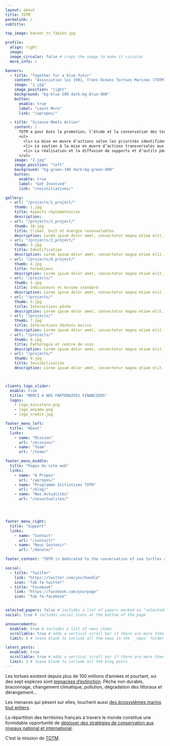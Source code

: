 ```yaml
---
layout: about
title: TOTM
permalink: /
subtitle: 

top_image: banner_tv_fabien.jpg

profile:
  align: right
  image: 
  image_circular: false # crops the image to make it circular
  more_info: >

banners:
  - title: "Together for a blue futur"
    content: "Association loi 1901, Trans Océans Tortues Marines (TOTM) regroupe les acteurs des territoires français pour la conservation des tortues marines à travers le monde. Créée en 2019, son statut lui permet de rechercher et de gérer les financements nécessaires pour l’accomplissement d’actions nationales fédératrices sur les tortues marines."
    image: "1.jpg"
    image_position: "right"
    background: "bg-blue-100 dark:bg-blue-900"
    button:
      enable: true
      label: "Learn More"
      link: "/apropos/"

  - title: "Science Meets Action"
    content: |
      TOTM a pour buts la promotion, l’étude et la conservation des tortues marines et de leurs habitats, plus précisément :
      <ul>
        <li> La mise en œuvre d’actions selon les priorités identifiées par les groupes scientifiques et techniques d’experts,</li>
        <li> Le soutien à la mise en œuvre d’actions transversales aux échelles internationale, inter-régionale, nationale ou supranationale. Ce soutien peut prendre différentes formes, notamment scientifique, technique, logistique et financier,</li>
        <li> La réalisation et la diffusion de supports et d’outils pédagogiques.</li>
      </ul>
    image: "2.jpg"
    image_position: "left"
    background: "bg-green-100 dark:bg-green-900"
    button:
      enable: true
      label: "Get Involved"
      link: "/nosinitiatives/" 

gallery:
  - url: "/projects/1_project/"
    thumb: 1.jpg
    title: Aspects réglementaires
    description: 
  - url: "/projects/2_project/"
    thumb: 10.jpg
    title: Climat, buit et énergie renouvelables
    description: Lorem ipsum dolor amet, consectetur magna etiam elit. Etiam sed ultrices.
  - url: "/projects/3_project/"
    thumb: 3.jpg
    title: Identification
    description: Lorem ipsum dolor amet, consectetur magna etiam elit. Etiam sed ultrices.
  - url: "/projects/4_project/"
    thumb: 4.jpg
    title: Formations
    description: Lorem ipsum dolor amet, consectetur magna etiam elit. Etiam sed ultrices.
  - url: "/projects/"
    thumb: 5.jpg
    title: Indicateurs et minima standard
    description: Lorem ipsum dolor amet, consectetur magna etiam elit. Etiam sed ultrices.
  - url: "/projects/"
    thumb: 6.jpg
    title: Interactions pêche
    description: Lorem ipsum dolor amet, consectetur magna etiam elit. Etiam sed ultrices.
  - url: "/projects/"
    thumb: 7.jpg
    title: Interactions déchets marins
    description: Lorem ipsum dolor amet, consectetur magna etiam elit. Etiam sed ultrices.
  - url: "/projects/"
    thumb: 8.jpg
    title: Pathologie et centre de soin
    description: Lorem ipsum dolor amet, consectetur magna etiam elit. Etiam sed ultrices.
  - url: "/projects/"
    thumb: 9.jpg
    title: Sensibilisation
    description: Lorem ipsum dolor amet, consectetur magna etiam elit. Etiam sed ultrices.



clients_logo_slider:
  enable: true
  title: "MERCI A NOS PARTENAIRES FINANCIERS"
  logos:
    - logo_ministere.png
    - logo_anyama.png
    - logo_credit.jpg

footer_menu_left:
  title: "About"
  links:
    - name: "Mission"
      url: "/mission/"
    - name: "Team"
      url: "/team/"

footer_menu_middle:
  title: "Pages du site web"
  links:
    - name: "A Propos"
      url: "/apropos/"
    - name: "Programme Initiatives TOTM"
      url: "/blog/"
    - name: "Nos Actualités"
      url: "/nosactualites/"




footer_menu_right:
  title: "Support"
  links:
    - name: "Contact"
      url: "/contact/"
    - name: "Nous Soutenir"
      url: "/donate/"

footer_content: "TOTM is dedicated to the conservation of sea turtles and their habitats."

social:
  - title: "Twitter"
    link: "https://twitter.com/yourhandle"
    icon: "fab fa-twitter"
  - title: "Facebook"
    link: "https://facebook.com/yourpage"
    icon: "fab fa-facebook"


selected_papers: false # includes a list of papers marked as "selected={true}"
social: true # includes social icons at the bottom of the page

announcements:
  enabled: true # includes a list of news items
  scrollable: true # adds a vertical scroll bar if there are more than 3 news items
  limit: 5 # leave blank to include all the news in the `_news` folder

latest_posts:
  enabled: true
  scrollable: true # adds a vertical scroll bar if there are more than 3 new posts items
  limit: 3 # leave blank to include all the blog posts
---
```


Les tortues existent depuis plus de 100 millions d’années et pourtant, six des sept espèces sont <a href='#'>menacées d’extinction</a>. Pêche non durable, braconnage, changement climatique, pollution, dégradation des littoraux et dérangement…

Les menaces qui pèsent sur elles, touchent aussi <a href='#'>des écosystèmes marins tout entiers</a>. 

La répartition des territoires français à travers le monde constitue une formidable opportunité de <a href='#'>déployer des stratégies de conservation aux niveaux national et international</a>.

C’est la mission de <a href='#'>TOTM</a>.